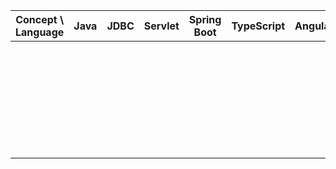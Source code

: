 | Concept \ Language | Java         | JDBC           | Servlet        | Spring Boot    | TypeScript     | Angular        | HTML         | CSS          | JavaScript    | MySQL         | MongoDB       |
|--------------------|--------------|----------------|----------------|----------------|----------------|----------------|--------------|--------------|----------------|---------------|---------------|
|                    |              |                |                |                |                |                |              |              |                |               |               |
|                    |              |                |                |                |                |                |              |              |                |               |               |
|                    |              |                |                |                |                |                |              |              |                |               |               |
|                    |              |                |                |                |                |                |              |              |                |               |               |
|                    |              |                |                |                |                |                |              |              |                |               |               |
|                    |              |                |                |                |                |                |              |              |                |               |               |
|                    |              |                |                |                |                |                |              |              |                |               |               |
|                    |              |                |                |                |                |                |              |              |                |               |               |
|                    |              |                |                |                |                |                |              |              |                |               |               |
|                    |              |                |                |                |                |                |              |              |                |               |               |
|                    |              |                |                |                |                |                |              |              |                |               |               |
|                    |              |                |                |                |                |                |              |              |                |               |               |
|                    |              |                |                |                |                |                |              |              |                |               |               |
|                    |              |                |                |                |                |                |              |              |                |               |               |
|                    |              |                |                |                |                |                |              |              |                |               |               |
|                    |              |                |                |                |                |                |              |              |                |               |               |
|                    |              |                |                |                |                |                |              |              |                |               |               |
|                    |              |                |                |                |                |                |              |              |                |               |               |
|                    |              |                |                |                |                |                |              |              |                |               |               |
|                    |              |                |                |                |                |                |              |              |                |               |               |
|                    |              |                |                |                |                |                |              |              |                |               |               |
|                    |              |                |                |                |                |                |              |              |                |               |               |
|                    |              |                |                |                |                |                |              |              |                |               |               |
|                    |              |                |                |                |                |                |              |              |                |               |               |
|                    |              |                |                |                |                |                |              |              |                |               |               |
|                    |              |                |                |                |                |                |              |              |                |               |               |
|                    |              |                |                |                |                |                |              |              |                |               |               |
|                    |              |                |                |                |                |                |              |              |                |               |               |
|                    |              |                |                |                |                |                |              |              |                |               |               |
|                    |              |                |                |                |                |                |              |              |                |               |               |
|                    |              |                |                |                |                |                |              |              |                |               |               |
